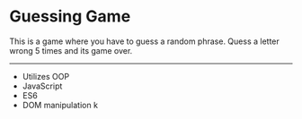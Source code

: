 # Guessing Game
This is a game where you have to guess a random phrase. Quess a letter wrong 5 times and its game over.

---
* Utilizes OOP
* JavaScript
* ES6
* DOM manipulation
k

  